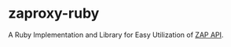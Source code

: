 # zaproxy-ruby

A Ruby Implementation and Library for Easy Utilization of [ZAP API](https://www.zaproxy.org/docs/api/#introduction).

